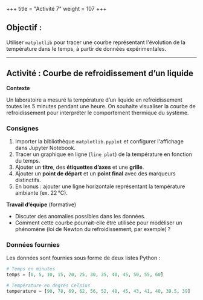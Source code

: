 +++
title = "Activité 7"
weight = 107
+++

## Objectif :

Utiliser `matplotlib` pour tracer une courbe représentant l'évolution de la température dans le temps, à partir de données expérimentales.

---

## Activité : Courbe de refroidissement d’un liquide

**Contexte**

Un laboratoire a mesuré la température d’un liquide en refroidissement toutes les 5 minutes pendant une heure. On souhaite visualiser la courbe de refroidissement pour interpréter le comportement thermique du système.


### Consignes

1. Importer la bibliothèque `matplotlib.pyplot` et configurer l'affichage dans Jupyter Notebook.
2. Tracer un graphique en ligne (`line plot`) de la température en fonction du temps.
3. Ajouter un **titre**, des **étiquettes d’axes** et une **grille**.
4. Ajouter un **point de départ** et un **point final** avec des marqueurs distinctifs.
5. En bonus : ajouter une ligne horizontale représentant la température ambiante (ex. 22 °C).

**Travail d’équipe** (formative)
* Discuter des anomalies possibles dans les données.
* Comment cette courbe pourrait-elle être utilisée pour modéliser un phénomène (loi de Newton du refroidissement, par exemple) ?

### Données fournies

Les données sont fournies sous forme de deux listes Python :

```python
# Temps en minutes
temps = [0, 5, 10, 15, 20, 25, 30, 35, 40, 45, 50, 55, 60]

# Température en degrés Celsius
temperature = [90, 78, 69, 62, 56, 52, 48, 45, 43, 41, 40, 39.5, 39]
```

<!--
### Exemple de solution attendue

```python
import matplotlib.pyplot as plt

temps = [0, 5, 10, 15, 20, 25, 30, 35, 40, 45, 50, 55, 60]
temperature = [90, 78, 69, 62, 56, 52, 48, 45, 43, 41, 40, 39.5, 39]

plt.figure(figsize=(8, 5))
plt.plot(temps, temperature, marker='o', linestyle='-', color='blue', label="Température")
plt.axhline(y=22, color='red', linestyle='--', label='Température ambiante')

plt.title("Refroidissement d’un liquide dans le temps")
plt.xlabel("Temps (minutes)")
plt.ylabel("Température (°C)")
plt.grid(True)
plt.legend()

plt.scatter([0], [90], color='green', label='Départ', zorder=5)
plt.scatter([60], [39], color='black', label='Fin', zorder=5)

plt.legend()
plt.show()
```
-->


